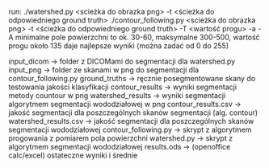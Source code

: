 run:
./watershed.py <scieżka do obrazka png> -t <ścieżka do odpowiedniego ground truth>
./contour_following.py <scieżka do obrazka png> -t <ścieżka do odpowiedniego ground truth> -T <wartość progu> -a <minimalne pole powierzchni zmiany chorobowej> -A <maksymalne pole powierzchni>
minimalne pole powierzchni to ok. 30-60, maksymalne 300-500, wartość progu około 135 daje najlepsze wyniki (można zadać od 0 do 255)


input_dicom -> folder z DICOMami do segmentacji dla watershed.py
input_png -> folder ze skanami w png do segmentacji dla contour_following.py
ground_truths -> ręcznie posegmentowane skany do testowania jakości klasyfikacji
contour_results -> wyniki segmentacji metody countour w png
watershed_results -> wyniki segmentacji algorytmem segmentacji wododziałowej w png
contour_results.csv -> jakość segmentacji dla poszczególnych skanów segmentacji (alg. contour)
watershed_results.csv -> jakość segmentacji dla poszczególnych skanów segmentacji wododziałowej 
contour_following.py -> skrypt z algorytmem progowania z pomiarem pola powierzchni
watershed.py -> skrypt z algorytmem segmentacji wododziałowej
results.ods -> (openoffice calc/excel) ostateczne wyniki i średnie


